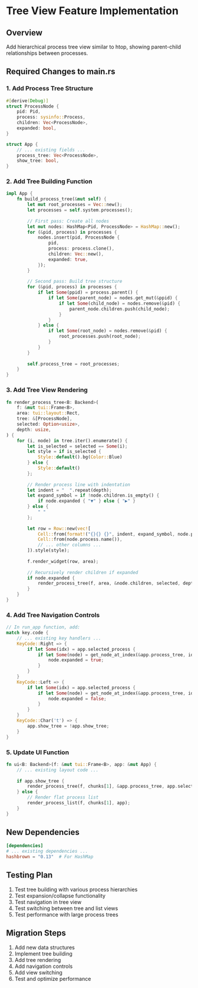 # Tree View Feature Implementation

## Overview
Add hierarchical process tree view similar to htop, showing parent-child relationships between processes.

## Required Changes to main.rs

### 1. Add Process Tree Structure
```rust
#[derive(Debug)]
struct ProcessNode {
    pid: Pid,
    process: sysinfo::Process,
    children: Vec<ProcessNode>,
    expanded: bool,
}

struct App {
    // ... existing fields ...
    process_tree: Vec<ProcessNode>,
    show_tree: bool,
}
```

### 2. Add Tree Building Function
```rust
impl App {
    fn build_process_tree(&mut self) {
        let mut root_processes = Vec::new();
        let processes = self.system.processes();
        
        // First pass: Create all nodes
        let mut nodes: HashMap<Pid, ProcessNode> = HashMap::new();
        for (&pid, process) in processes {
            nodes.insert(pid, ProcessNode {
                pid,
                process: process.clone(),
                children: Vec::new(),
                expanded: true,
            });
        }
        
        // Second pass: Build tree structure
        for (&pid, process) in processes {
            if let Some(ppid) = process.parent() {
                if let Some(parent_node) = nodes.get_mut(&ppid) {
                    if let Some(child_node) = nodes.remove(&pid) {
                        parent_node.children.push(child_node);
                    }
                }
            } else {
                if let Some(root_node) = nodes.remove(&pid) {
                    root_processes.push(root_node);
                }
            }
        }
        
        self.process_tree = root_processes;
    }
}
```

### 3. Add Tree View Rendering
```rust
fn render_process_tree<B: Backend>(
    f: &mut tui::Frame<B>,
    area: tui::layout::Rect,
    tree: &[ProcessNode],
    selected: Option<usize>,
    depth: usize,
) {
    for (i, node) in tree.iter().enumerate() {
        let is_selected = selected == Some(i);
        let style = if is_selected {
            Style::default().bg(Color::Blue)
        } else {
            Style::default()
        };
        
        // Render process line with indentation
        let indent = "  ".repeat(depth);
        let expand_symbol = if !node.children.is_empty() {
            if node.expanded { "▼" } else { "▶" }
        } else {
            " "
        };
        
        let row = Row::new(vec![
            Cell::from(format!("{}{} {}", indent, expand_symbol, node.pid)),
            Cell::from(node.process.name()),
            // ... other columns ...
        ]).style(style);
        
        f.render_widget(row, area);
        
        // Recursively render children if expanded
        if node.expanded {
            render_process_tree(f, area, &node.children, selected, depth + 1);
        }
    }
}
```

### 4. Add Tree Navigation Controls
```rust
// In run_app function, add:
match key.code {
    // ... existing key handlers ...
    KeyCode::Right => {
        if let Some(idx) = app.selected_process {
            if let Some(node) = get_node_at_index(&app.process_tree, idx) {
                node.expanded = true;
            }
        }
    }
    KeyCode::Left => {
        if let Some(idx) = app.selected_process {
            if let Some(node) = get_node_at_index(&app.process_tree, idx) {
                node.expanded = false;
            }
        }
    }
    KeyCode::Char('t') => {
        app.show_tree = !app.show_tree;
    }
}
```

### 5. Update UI Function
```rust
fn ui<B: Backend>(f: &mut tui::Frame<B>, app: &mut App) {
    // ... existing layout code ...
    
    if app.show_tree {
        render_process_tree(f, chunks[1], &app.process_tree, app.selected_process, 0);
    } else {
        // Render flat process list
        render_process_list(f, chunks[1], app);
    }
}
```

## New Dependencies
```toml
[dependencies]
# ... existing dependencies ...
hashbrown = "0.13"  # For HashMap
```

## Testing Plan
1. Test tree building with various process hierarchies
2. Test expansion/collapse functionality
3. Test navigation in tree view
4. Test switching between tree and list views
5. Test performance with large process trees

## Migration Steps
1. Add new data structures
2. Implement tree building
3. Add tree rendering
4. Add navigation controls
5. Add view switching
6. Test and optimize performance 